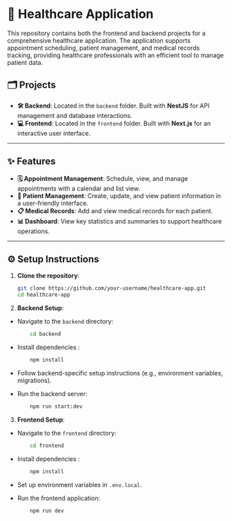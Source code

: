 # 🏥 Healthcare Application

This repository contains both the frontend and backend projects for a comprehensive healthcare application. The application supports appointment scheduling, patient management, and medical records tracking, providing healthcare professionals with an efficient tool to manage patient data.

## 🗂️ Projects

- **🛠 Backend**: Located in the `backend` folder. Built with **NestJS** for API management and database interactions.
- **💻 Frontend**: Located in the `frontend` folder. Built with **Next.js** for an interactive user interface.

---

## ✨ Features

- **🗓 Appointment Management**: Schedule, view, and manage appointments with a calendar and list view.
- **👤 Patient Management**: Create, update, and view patient information in a user-friendly interface.
- **📋 Medical Records**: Add and view medical records for each patient.
- **📊 Dashboard**: View key statistics and summaries to support healthcare operations.

---

## ⚙️ Setup Instructions


1. **Clone the repository**:
   ```bash
   git clone https://github.com/your-username/healthcare-app.git
   cd healthcare-app
    ```

2. **Backend Setup**:

- Navigate to the `backend` directory:
    ```bash
        cd backend
    ```

- Install dependencies : 
    ```bash
        npm install
    ```

- Follow backend-specific setup instructions (e.g., environment variables, migrations).

- Run the backend server: 
    ```bash
        npm run start:dev
    ```

3. **Frontend Setup**:

- Navigate to the `frontend` directory:
    ```bash
        cd frontend
    ```

- Install dependencies : 
    ```bash
        npm install
    ```

- Set up environment variables in `.env.local`.

- Run the frontend application: 
    ```bash
        npm run dev
    ```
